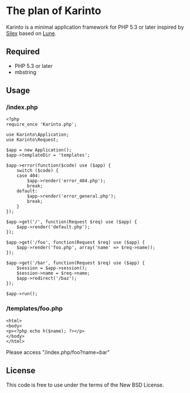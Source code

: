 # The plan of Karinto

Karinto is a minimal application framework for PHP 5.3 or later inspired by [Silex](http://silex.sensiolabs.org/) based on [Lune](https://github.com/hiroy/lune).

## Required

 * PHP 5.3 or later
 * mbstring

## Usage

### /index.php

    <?php
    require_once 'Karinto.php';
    
    use Karinto\Application;
    use Karinto\Request;
    
    $app = new Application();
    $app->templateDir = 'templates';
    
    $app->error(function($code) use ($app) {
        switch ($code) {
        case 404:
            $app->render('error_404.php');
            break;
        default:
            $app->render('error_general.php');
            break;
        }
    });
    
    $app->get('/', function(Request $req) use ($app) {
        $app->render('default.php');
    });
    
    $app->get('/foo', function(Request $req) use ($app) {
        $app->render('foo.php', array('name' => $req->name));
    });
    
    $app->get('/bar', function(Request $req) use ($app) {
        $session = $app->session();
        $session->name = $req->name;
        $app->redirect('/baz');
    });
    
    $app->run();

### /templates/foo.php

    <html>
    <body>
    <p><?php echo h($name); ?></p>
    </body>
    </html>

Please access "/index.php/foo?name=bar"

## License

This code is free to use under the terms of the New BSD License.

